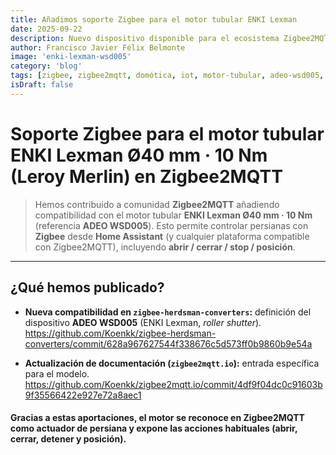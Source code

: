 ```yaml
---
title: Añadimos soporte Zigbee para el motor tubular ENKI Lexman
date: 2025-09-22
description: Nuevo dispositivo disponible para el ecosistema Zigbee2MQTT el motor tubular ENKI Lexman Ø40 mm 10 Nm, ideal para persianas y cortinas motorizadas.
author: Francisco Javier Félix Belmonte
image: 'enki-lexman-wsd005'
category: 'blog'
tags: [zigbee, zigbee2mqtt, domótica, iot, motor-tubular, adeo-wsd005, home-assistant]
isDraft: false
---
```


# Soporte Zigbee para el motor tubular ENKI Lexman Ø40 mm · 10 Nm (Leroy Merlin) en Zigbee2MQTT


> Hemos contribuido a comunidad **Zigbee2MQTT** añadiendo compatibilidad con el motor tubular **ENKI Lexman Ø40 mm · 10 Nm** (referencia **ADEO WSD005**).
> Esto permite controlar persianas con **Zigbee** desde **Home Assistant** (y cualquier plataforma compatible con Zigbee2MQTT), incluyendo **abrir / cerrar / stop / posición**.

---

## ¿Qué hemos publicado?

- **Nueva compatibilidad en `zigbee-herdsman-converters`:** definición del dispositivo **ADEO WSD005** (ENKI Lexman, *roller shutter*).
  <https://github.com/Koenkk/zigbee-herdsman-converters/commit/628a967627544f338676c5d573ff0b9860b9e54a>

- **Actualización de documentación (`zigbee2mqtt.io`):** entrada específica para el modelo.
  <https://github.com/Koenkk/zigbee2mqtt.io/commit/4df9f04dc0c91603b9f35566422e927e72a8aec1>


#### Gracias a estas aportaciones, el motor se reconoce en Zigbee2MQTT como **actuador de persiana** y expone las acciones habituales (**abrir**, **cerrar**, **detener** y **posición**).
